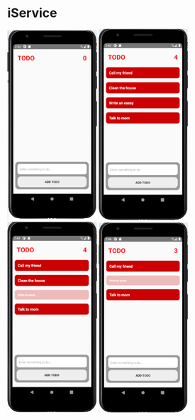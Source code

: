 # iService

<img width="40%" src="src/images/TodoApp1.PNG">
<img width="40%" src="src/images/TodoApp2.PNG">
<img width="40%" src="src/images/TodoApp3.PNG">
<img width="40%" src="src/images/TodoApp4.PNG">